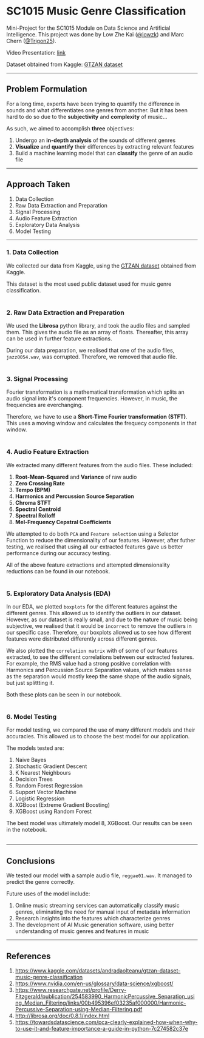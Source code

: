 # SC1015 Music Genre Classification
Mini-Project for the SC1015 Module on Data Science and Artificial Intelligence. This project was done by Low Zhe Kai ([@lowzk](https://github.com/lowzk)) and Marc Chern ([@Trigon25](https://github.com/Trigon25)).

Video Presentation: [link](https://www.youtube.com/watch?v=1p3GvRDHhvE&ab_channel=LowZheKai)

Dataset obtained from Kaggle: [GTZAN dataset](https://www.kaggle.com/datasets/andradaolteanu/gtzan-dataset-music-genre-classification)

---
## Problem Formulation

For a long time, experts have been trying to quantify the difference in sounds and what differentiates one genres from another. But it has been hard to do so due to the **subjectivity** and **complexity** of music…

As such, we aimed to accomplish **three** objectives:

1. Undergo an **in-depth analysis** of the sounds of different genres 
2. **Visualize** and **quantify** their differences by extracting relevant features
3. Build a machine learning model that can **classify** the genre of an audio file

---
## Approach Taken
1. Data Collection
2. Raw Data Extraction and Preparation
3. Signal Processing
4. Audio Feature Extraction
5. Exploratory Data Analysis
6. Model Testing
---
### 1. Data Collection
We collected our data from Kaggle, using the [GTZAN dataset](https://www.kaggle.com/datasets/andradaolteanu/gtzan-dataset-music-genre-classification) obtained from Kaggle.

This dataset is the most used public dataset used for music genre classification.  
<br />

### 2. Raw Data Extraction and Preparation
We used the **Librosa** python library, and took the audio files and sampled them. This gives the audio file as an array of floats. Thereafter, this array can be used in further feature extractions.  

During our data preparation, we realised that one of the audio files, `jazz0054.wav`, was corrupted. Therefore, we removed that audio file.  
<br />

### 3. Signal Processing
Fourier transformation is a mathematical transformation which splits an audio signal into it's component frequencies. However, in music, the frequencies are everchanging.  

Therefore, we have to use a **Short-Time Fourier transformation (STFT)**. This uses a moving window and calculates the frequecy components in that window.  
<br />

### 4. Audio Feature Extraction
We extracted many different features from the audio files. These included:

1. **Root-Mean-Squared** and **Variance** of raw audio
2. **Zero Crossing Rate**
3. **Tempo (BPM)**
4. **Harmonics and Percussion Source Separation**
5. **Chroma STFT**
6. **Spectral Centroid**
7. **Spectral Rolloff**
8. **Mel-Frequency Cepstral Coefficients**  

We attempted to do both `PCA` and `Feature selection` using a Selector Function to reduce the dimensionality of our features. However, after futher testing, we realised that using all our extracted features gave us better performance during our accuracy testing.

All of the above feature extractions and attempted dimensionality reductions can be found in our notebook.  
<br />

### 5. Exploratory Data Analysis (EDA)
In our EDA, we plotted `boxplots` for the different features against the different genres. This allowed us to identify the outliers in our dataset. However, as our dataset is really small, and due to the nature of music being subjective, we realised that it would be `incorrect` to remove the outliers in our specific case. Therefore, our boxplots allowed us to see how different features were distributed differently across different genres.

We also plotted the `correlation matrix` with of some of our features extracted, to see the different correlations between our extracted features. For example, the RMS value had a strong positive correlation with Harmonics and Percussion Source Separation values, which makes sense as the separation would mostly keep the same shape of the audio signals, but just splittting it.

Both these plots can be seen in our notebook.  
<br />

### 6. Model Testing
For model testing, we compared the use of many different models and their accuracies. This allowed us to choose the best model for our application.

The models tested are:
1. Naive Bayes
2. Stochastic Gradient Descent
3. K Nearest Neighbours
4. Decision Trees
5. Random Forest Regression
6. Support Vector Machine
7. Logistic Regression
8. XGBoost (Extreme Gradient Boosting)
9. XGBoost using Random Forest

The best model was ultimately model 8, XGBoost. Our results can be seen in the notebook.  
<br />

---
## Conclusions
We tested our model with a sample audio file, `reggae01.wav`. It managed to predict the genre correctly.

Future uses of the model include:
1. Online music streaming services can automatically classify music genres, eliminating the need for manual input of metadata information
2. Research insights into the features which characterize genres
3. The development of AI Music generation software, using better understanding of music genres and features in music

---
## References
1. https://www.kaggle.com/datasets/andradaolteanu/gtzan-dataset-music-genre-classification
2. https://www.nvidia.com/en-us/glossary/data-science/xgboost/
3. https://www.researchgate.net/profile/Derry-Fitzgerald/publication/254583990_HarmonicPercussive_Separation_using_Median_Filtering/links/00b495396ef03235af000000/Harmonic-Percussive-Separation-using-Median-Filtering.pdf
4. http://librosa.org/doc/0.8.1/index.html
5. https://towardsdatascience.com/pca-clearly-explained-how-when-why-to-use-it-and-feature-importance-a-guide-in-python-7c274582c37e

